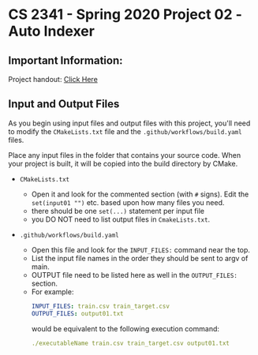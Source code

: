 # CS 2341 - Spring 2020 Project 02 -Auto Indexer 

## Important Information:

Project handout:  [Click Here](https://docs.google.com/document/d/1JQDJr67bfJ45Y87RflXxYMVwhQtKAaua-mUjSR8hsY4/edit?usp=sharing)

## Input and Output Files

As you begin using input files and output files with this project, 
you'll need to modify the `CMakeLists.txt` file and the `.github/workflows/build.yaml`
files.  

Place any input files in the folder that contains your source code.  When your project is built, it will be copied into
the build directory by CMake. 

- `CMakeLists.txt`
    - Open it and look for the commented section (with `#` signs).  Edit the `set(input01 "")` etc.
    based upon how many files you need.
    - there should be one `set(...)` statement per input file
    - you DO NOT need to list output files in `CmakeLists.txt`.
    
- `.github/workflows/build.yaml`
    - Open this file and look for the `INPUT_FILES:` command near the top.
    - List the input file names in the order they should be sent to argv of main. 
    - OUTPUT file need to be listed here as well in the `OUTPUT_FILES:` section. 
    - For example:
        ```yaml
        INPUT_FILES: train.csv train_target.csv
        OUTPUT_FILES: output01.txt
        ```
      would be equivalent to the following execution command:
      ```yaml
      ./executableName train.csv train_target.csv output01.txt
      ```   
    
